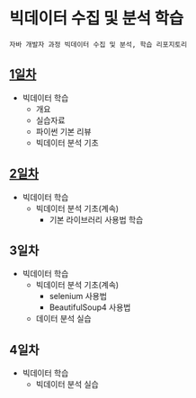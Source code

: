 # 빅데이터 수집 및 분석 학습
    자바 개발자 과정 빅데이터 수집 및 분석, 학습 리포지토리

## [1일차](https://github.com/...)
- 빅데이터 학습
  - 개요
  - 실습자료
  - 파이썬 기본 리뷰
  - 빅데이터 분석 기초

## [2일차]()
- 빅데이터 학습
  - 빅데이터 분석 기초(계속)
    - 기본 라이브러리 사용법 학습

## 3일차
- 빅데이터 학습
  - 빅데이터 분석 기초(계속)
    - selenium 사용법
    - BeautifulSoup4 사용법
  - 데이터 분석 실습 

## 4일차
- 빅데이터 학습
  - 빅데이터 분석 실습